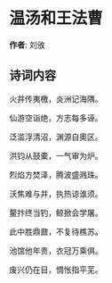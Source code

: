 # 温汤和王法曹

**作者**: 刘攽

## 诗词内容

火井传夷檄，炎洲记海隅。

仙游空诣绝，方志每多诬。

泛滥浮清沼，渊源自奧区。

洪钧从鼓橐，一气审为炉。

烈焰方焚泽，腾波盛溅珠。

沃焦难与并，执热谅谁须。

鳌抃终当钓，鲸掀会学屠。

此中胜鼎鼐，不复待樵苏。

池馆他年贵，衣冠万乘俱。

废兴仍在目，惆怅指平芜。


